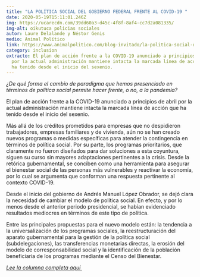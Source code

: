 ```yaml
---
title: "LA POLÍTICA SOCIAL DEL GOBIERNO FEDERAL FRENTE AL COVID-19 "
date: 2020-05-19T15:11:01.246Z
img: https://ucarecdn.com/39dd60a3-d45c-4f8f-8af4-cc7d2a081335/
img-alt: oikutuca policias sociales
autor: Laure Delalande y Néstor Genis
medio: Animal Político
link: https://www.animalpolitico.com/blog-invitado/la-politica-social-del-gobierno-federal-frente-al-covid-19/
category: inclusion
extracto: El plan de acción frente a la COVID-19 anunciado a principios de abril
  por la actual administración mantiene intacta la marcada línea de acción que
  ha tenido desde el inicio del sexenio.
---
```

<!--StartFragment-->

*¿De qué forma el cambio de paradigma que hemos presenciado en términos de política social permite hacer frente, o no, a la pandemia?*

El plan de acción frente a la COVID-19 anunciado a principios de abril por la actual administración mantiene intacta la marcada línea de acción que ha tenido desde el inicio del sexenio.

Más allá de los créditos prometidos para empresas que no despidieron trabajadores, empresas familiares y de vivienda, aún no se han creado nuevos programas o medidas específicas para atender la contingencia en términos de política social. Por su parte, los programas prioritarios, que claramente no fueron diseñados para dar soluciones a esta coyuntura, siguen su curso sin mayores adaptaciones pertinentes a la crisis. Desde la retórica gubernamental, se conciben como una herramienta para asegurar el bienestar social de las personas más vulnerables y reactivar la economía, por lo cual se argumenta que conforman una respuesta pertinente al contexto COVID-19.

Desde el inicio del gobierno de Andrés Manuel López Obrador, se dejó clara la necesidad de cambiar el modelo de política social. En efecto, y por lo menos desde el anterior periodo presidencial, se habían evidenciado resultados mediocres en términos de este tipo de política.

Entre las principales propuestas para el nuevo modelo están: la tendencia a la universalización de los programas sociales, la reestructuración del aparato gubernamental para la gestión de la política social (subdelegaciones), las transferencias monetarias directas, la erosión del modelo de corresponsabilidad social y la identificación de la población beneficiaria de los programas mediante el Censo del Bienestar.

*[Lee la columna completa aquí ](https://www.animalpolitico.com/blog-invitado/la-politica-social-del-gobierno-federal-frente-al-covid-19/)*

<!--EndFragment-->
